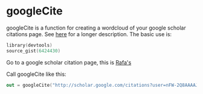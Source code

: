 googleCite
==========

googleCite is a function for creating a wordcloud of your google scholar citations page. See [here](http://simplystatistics.tumblr.com/post/13203811645/an-r-function-to-analyze-your-google-scholar-citations) 
for a longer description. The basic use is: 


```S
library(devtools)
source_gist(6424430)
```

Go to a google scholar citation page, this is [Rafa's](http://scholar.google.com/citations?user=nFW-2Q8AAAAJ&hl=en)

Call googleCite like this:

```S
out = googleCite("http://scholar.google.com/citations?user=nFW-2Q8AAAAJ&hl=en",pdfname="rafa_wordcloud.pdf")
```
